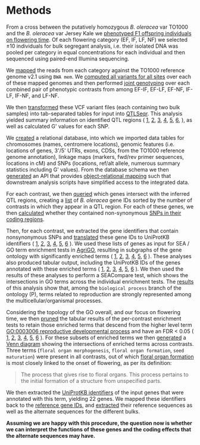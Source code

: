 Methods
=======

From a cross between the putatively homozygous _B. oleracea_ var TO1000 and the _B. oleracea_ var Jersey Kale we 
[phenotyped F1 offspring individuals on flowering time](https://github.com/naturalis/brassica-snps/blob/master/README.md).
Of each flowering category (EF, IF, LF, NF) we selected ±10 individuals for bulk segregant analysis, i.e. their isolated DNA
was pooled per category in equal concentrations for each individual and then sequenced using paired-end Illumina sequencing.

We [mapped](https://github.com/naturalis/brassica-snps/blob/master/script/bwa.sh) the reads from each category against
the TO1000 reference genome v2.1 using `BWA mem`. We [computed all variants for all sites](https://github.com/naturalis/brassica-snps/blob/master/script/snp.sh)
over each of these mapped genomes and then performed [joint genotyping](https://github.com/naturalis/brassica-snps/blob/master/script/genotype.sh)
over each combined pair of phenotypic contrasts from among EF-IF, EF-LF, EF-NF, IF-LF, IF-NF, and LF-NF.

We then [transformed](https://github.com/naturalis/brassica-snps/blob/master/script/qtlseqr.sh) these VCF variant files 
(each containing two bulk samples) into tab-separated tables for input into [QTLSeqr](https://github.com/naturalis/brassica-snps/blob/master/script/QTLseqr.R).
This analysis yielded summary information on identified QTL regions (
[1](https://github.com/naturalis/brassica-snps/blob/master/results/EF-IF/gprime.png),
[2](https://github.com/naturalis/brassica-snps/blob/master/results/EF-LF/gprime.png),
[3](https://github.com/naturalis/brassica-snps/blob/master/results/EF-NF/gprime.png),
[4](https://github.com/naturalis/brassica-snps/blob/master/results/IF-LF/gprime.png),
[5](https://github.com/naturalis/brassica-snps/blob/master/results/IF-NF/gprime.png),
[6](https://github.com/naturalis/brassica-snps/blob/master/results/LF-NF/gprime.png),
), as well as calculated G' values for each SNP.

We [created](https://github.com/naturalis/brassica-snps/blob/master/sql/snps.sql) a relational database, into which we
imported data tables for chromosomes (names, centromere locations), genomic features (i.e. locations of genes, 3'/5' UTRs,
exons, CDSs, from the TO1000 reference genome annotation), linkage maps (markers, fwd/rev primer sequences, locations in cM)
and SNPs (locations, ref/alt allele, numerous summary statistics including G' values). From the database schema we then
[generated](https://github.com/naturalis/brassica-snps/blob/master/sql/make_dbix_api.sh) an API that provides
[object-relational mapping](https://github.com/naturalis/brassica-snps/tree/master/lib/My) such that downstream analysis
scripts have simplified access to the integrated data.

For each contrast, we then [queried](https://github.com/naturalis/brassica-snps/blob/master/script/genes_in_qtl_regions.pl)
which genes intersect with the inferred QTL regions, creating a [list](https://github.com/naturalis/brassica-snps/blob/master/results/genes.txt)
of _B. oleracea_ gene IDs sorted by the number of contrasts in which they appear in a QTL region. For each of these genes,
we then [calculated](https://github.com/naturalis/brassica-snps/blob/master/script/snps_in_cds.pl) whether they contained
non-synonymous [SNPs in their coding regions](https://raw.githubusercontent.com/naturalis/brassica-snps/master/results/snps.tsv).

Then, for each contrast, we extracted the gene identifiers that contain nonsynonymous SNPs and 
[translated](https://github.com/naturalis/brassica-snps/blob/master/script/biomart.pl) these gene IDs to UniProtKB 
identifiers (
[1](https://github.com/naturalis/brassica-snps/blob/master/results/EF-IF/uniprot.txt), 
[2](https://github.com/naturalis/brassica-snps/blob/master/results/EF-LF/uniprot.txt), 
[3](https://github.com/naturalis/brassica-snps/blob/master/results/EF-NF/uniprot.txt), 
[4](https://github.com/naturalis/brassica-snps/blob/master/results/IF-LF/uniprot.txt), 
[5](https://github.com/naturalis/brassica-snps/blob/master/results/IF-NF/uniprot.txt), 
[6](https://github.com/naturalis/brassica-snps/blob/master/results/LF-NF/uniprot.txt)
). We used these lists of genes as input for SEA / GO term enrichment tests in [AgriGO](http://bioinfo.cau.edu.cn/agriGO),
resulting in subgraphs of the gene ontology with significantly enriched terms (
[1](https://github.com/naturalis/brassica-snps/raw/master/results/EF-IF/enriched.png),
[2](https://github.com/naturalis/brassica-snps/raw/master/results/EF-LF/enriched.png),
[3](https://github.com/naturalis/brassica-snps/raw/master/results/EF-NF/enriched.png),
[4](https://github.com/naturalis/brassica-snps/raw/master/results/IF-LF/enriched.png),
[5](https://github.com/naturalis/brassica-snps/raw/master/results/IF-IF/enriched.png),
[6](https://github.com/naturalis/brassica-snps/raw/master/results/LF-NF/enriched.png)
). These analyses also produced tabular output, including the UniProtKB IDs of the genes annotated with these
enriched terms (
[1](https://github.com/naturalis/brassica-snps/blob/master/results/EF-IF/enriched.tsv),
[2](https://github.com/naturalis/brassica-snps/blob/master/results/EF-LF/enriched.tsv),
[3](https://github.com/naturalis/brassica-snps/blob/master/results/EF-NF/enriched.tsv),
[4](https://github.com/naturalis/brassica-snps/blob/master/results/IF-LF/enriched.tsv),
[5](https://github.com/naturalis/brassica-snps/blob/master/results/IF-NF/enriched.tsv),
[6](https://github.com/naturalis/brassica-snps/blob/master/results/LF-NF/enriched.tsv)
). We then used the results of these analyses to perform a SEACompare test, which shows the intersections in GO terms
across the individual enrichment tests. The [results](https://naturalis.github.io/brassica-snps/results/seacompare.html)
of this analysis show that, among the `biological process` branch of the ontology (P), terms related to reproduction
are strongly represented among the multicellular/organismal processes.

Considering the topology of the GO overall, and our focus on flowering time, we then 
[pruned](https://github.com/naturalis/brassica-snps/blob/master/script/go_filter.pl) the tabular results of the 
per-contrast enrichment tests to retain those enriched terms that descend from the higher level term
[GO:0003006 reproductive developmental process](https://www.ebi.ac.uk/QuickGO/term/GO:0003006) and have 
an FDR < 0.05 (
[1](https://github.com/naturalis/brassica-snps/blob/master/results/EF-IF/enriched_GO_0003006.tsv),
[2](https://github.com/naturalis/brassica-snps/blob/master/results/EF-LF/enriched_GO_0003006.tsv),
[3](https://github.com/naturalis/brassica-snps/blob/master/results/EF-NF/enriched_GO_0003006.tsv),
[4](https://github.com/naturalis/brassica-snps/blob/master/results/IF-LF/enriched_GO_0003006.tsv),
[5](https://github.com/naturalis/brassica-snps/blob/master/results/IF-NF/enriched_GO_0003006.tsv),
[6](https://github.com/naturalis/brassica-snps/blob/master/results/LF-NF/enriched_GO_0003006.tsv)
). For these subsets of enriched terms we then [generated](http://www.interactivenn.net/index2.html)
a [Venn diagram](https://github.com/naturalis/brassica-snps/blob/master/results/venn.png) showing the
intersections of enriched terms across contrasts. Three terms (`floral organ morphogenesis`, 
`floral organ formation`, `seed maturation`) were present in all contrasts, out of which 
[floral organ formation](http://www.informatics.jax.org/vocab/gene_ontology/GO:0048449) is most closely
linked to the onset of flowering, as per its definition:

> The process that gives rise to floral organs. This process pertains to the initial formation of 
> a structure from unspecified parts.

We then extracted the [UniProtKB identifiers](https://github.com/naturalis/brassica-snps/blob/master/results/uniprot.txt)
of the input genes that were annotated with this term, yielding 22 genes. We mapped these identifiers
back to the [reference gene IDs](https://github.com/naturalis/brassica-snps/tree/master/results/genes),
and [extracted](https://github.com/naturalis/brassica-snps/blob/master/script/get_seq.pl) their reference
sequences as well as the alternate sequences for the different bulks.

**Assuming we are happy with this procedure, the question now is whether we can interpret the functions
of these genes and the coding effects that the alternate sequences may have.**

